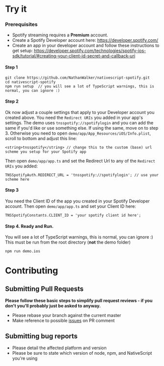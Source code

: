# Try it

### Prerequisites

* Spotify streaming requires a **Premium** account.
* Create a Spotify Developer account here: https://developer.spotify.com/
* Create an app in your developer account and follow these instructions to get setup: https://developer.spotify.com/technologies/spotify-ios-sdk/tutorial/#creating-your-client-id-secret-and-callback-uri

#### Step 1
```
git clone https://github.com/NathanWalker/nativescript-spotify.git
cd nativescript-spotify
npm run setup  // you will see a lot of TypeScript warnings, this is normal, you can ignore :)
```

#### Step 2

Ok now adjust a couple settings that apply to your Developer account you created above.
You need the `Redirect URIs` you added in your app's settings.
The demo uses `tnsspotify://spotifylogin` and you can add the same if you'd like or use something else.
If using the same, move on to step 3.
Otherwise you need to open `demo/app/App_Resources/iOS/Info.plist`, scroll to bottom and adjust this line:

```
<string>tnsspotify</string> // change this to the custom (base) url scheme you setup for your Spotify app
```

Then open `demo/app/app.ts` and set the Redirect Url to any of the `Redirect URIs` you added:

```
TNSSpotifyAuth.REDIRECT_URL = 'tnsspotify://spotifylogin'; // use your scheme here
```

#### Step 3

You need the Client ID of the app you created in your Spotify Developer account.
Then open `demo/app/app.ts` and set your Client ID here:

```
TNSSpotifyConstants.CLIENT_ID = 'your spotify client id here';
```

#### Step 4. Ready and Run.

You will see a lot of TypeScript warnings, this is normal, you can ignore :)
This must be run from the root directory (**not** the demo folder)

```
npm run demo.ios
```

# Contributing

## Submitting Pull Requests

**Please follow these basic steps to simplify pull request reviews - if you don't you'll probably just be asked to anyway.**

* Please rebase your branch against the current master
* Make reference to possible [issues](https://github.com/NathanWalker/nativescript-spotify/issues) on PR comment

## Submitting bug reports

* Please detail the affected platform and version
* Please be sure to state which version of node, npm, and NativeScript you're using